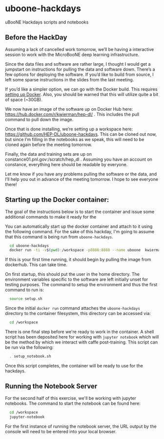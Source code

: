 # uboone-hackdays
uBooNE Hackdays scripts and notebooks



## Before the HackDay

Assuming a lack of cancelled work tomorrow, we’ll be having a interactive session to work with the MicroBooNE deep learning infrastructure.

Since the data files and software are rather large, I thought I would get a jumpstart on instructions for pulling the data and software down.
There’s a few options for deploying the software. If you’d like to build from source, I left some sparse instructions in the slides from the last meeting. 

If you’d like a simpler option, we can go with the Docker build. This requires [setting up Docker](https://docs.docker.com/engine/installation/). Also, you should be warned that this will utilize quite a bit of space (~30GB).

We now have an image of the software up on Docker Hub here: https://hub.docker.com/r/kwierman/hep-dl/ . This includes the pull command to pull down the image.

Once that is done installing, we’re setting up a workspace here: https://github.com/HEP-DL/uboone-hackdays. This can be cloned out now, but since I’m filling in the notebooks as we speak, this will need to be cloned again before the meeting tomorrow.

Finally, the data and training sets are up on constance01.pnl.gov:/scratch/hep_dl . Assuming you have an account on constance, everything here should be readable by everyone.

Let me know if you have any problems pulling the software or the data, and I’ll help you out in advance of the meeting tomorrow. I hope to see everyone there!


## Starting up the Docker container:

The goal of the instructions below is to start the container and issue some additional commands to make it ready for the 

You can automatically start up the docker container and attach to it using the following command. For the sake of this hackday, I'm going to assume that this command is being run from `uboone-hackdays`.

~~~ bash
  cd uboone-hackdays
  docker run -ti -v$(pwd):/workspace -p8888:8888 --name uboone  kwierman/hep-dl
~~~

If this is your first time running, it should begin by pulling the image from dockerhub. This can take time.

On first startup, this should put the user in the home directory. The environment variables specific to the software are left initially unset for testing purposes. The command to setup the environment and thus the first command to run is:

~~~ bash
  source setup.sh
~~~

Since the initial `docker run` command attaches the `uboone-hackdays` directory to the container filesystem, this directory can be accessed via:

~~~ bash
  cd /workspace
~~~

There is one final step before we're ready to work in the container. A shell script has been deposited here for working with `jupyter notebook` which will be the method by which we interact with caffe post-training. This script can be run via the following:

~~~ bash
  . setup_notebook.sh
~~~

Once this script completes, the container will be ready to use for the hackdays.

## Running the Notebook Server

For the second half of this exercise, we'll be working with jupyter notebooks. The command to start the notebook can be found here:

~~~ bash
  cd /workspace
  jupyter-notebook
~~~

For the first instance of running the notebook server, the URL output by the console will need to be entered into your local browser.